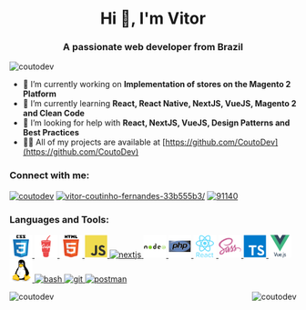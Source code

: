 <h1 align="center">Hi 👋, I'm Vitor</h1>
<h3 align="center">A passionate web developer from Brazil</h3>

<p align="left">
	<img
		src="https://komarev.com/ghpvc/?username=coutodev&label=Profile%20views&color=73499c&style=flat"
		alt="coutodev"
	/>
</p>

  - 🔭 I’m currently working on **Implementation of stores on the Magento 2 Platform** 
  - 🌱 I’m currently learning **React, React Native, NextJS, VueJS, Magento 2 and Clean Code** 
  - 🤝 I’m looking for help with **React, NextJS, VueJS, Design Patterns and Best Practices** 
  - 👨‍💻 All of my projects are available at [https://github.com/CoutoDev](https://github.com/CoutoDev)

<h3 align="left">Connect with me:</h3>
<p align="left">
	<a href="https://dev.to/coutodev" target="blank"
		><img
			align="center"
			src="https://cdn.jsdelivr.net/npm/simple-icons@3.0.1/icons/dev-dot-to.svg"
			alt="coutodev"
			height="30"
			width="40"
	/></a>
	<a
		href="https://linkedin.com/in/vitor-coutinho-fernandes-33b555b3/"
		target="blank"
		><img
			align="center"
			src="https://cdn.jsdelivr.net/npm/simple-icons@3.0.1/icons/linkedin.svg"
			alt="vitor-coutinho-fernandes-33b555b3/"
			height="30"
			width="40"
	/></a>
	<a href="https://pt.stackoverflow.com/users/91140" target="blank"
		><img
			align="center"
			src="https://cdn.jsdelivr.net/npm/simple-icons@3.0.1/icons/stackoverflow.svg"
			alt="91140"
			height="30"
			width="40"
	/></a>
</p>

<h3 align="left">Languages and Tools:</h3>
<p align="left">
	<a href="https://www.w3schools.com/css/" target="_blank">
		<img
			src="https://raw.githubusercontent.com/devicons/devicon/master/icons/css3/css3-original-wordmark.svg"
			alt="css3"
			width="40"
			height="40"
		/>
	</a>
	<a href="https://gulpjs.com" target="_blank">
		<img
			src="https://raw.githubusercontent.com/devicons/devicon/master/icons/gulp/gulp-plain.svg"
			alt="gulp"
			width="40"
			height="40"
		/>
	</a>
	<a href="https://www.w3.org/html/" target="_blank">
		<img
			src="https://raw.githubusercontent.com/devicons/devicon/master/icons/html5/html5-original-wordmark.svg"
			alt="html5"
			width="40"
			height="40"
		/>
	</a>
	<a
		href="https://developer.mozilla.org/en-US/docs/Web/JavaScript"
		target="_blank"
	>
		<img
			src="https://raw.githubusercontent.com/devicons/devicon/master/icons/javascript/javascript-original.svg"
			alt="javascript"
			width="40"
			height="40"
		/>
	</a>
	<a href="https://nextjs.org/" target="_blank">
		<img
			src="https://cdn.worldvectorlogo.com/logos/nextjs-3.svg"
			alt="nextjs"
			width="40"
			height="40"
		/>
	</a>
	<a href="https://nodejs.org" target="_blank">
		<img
			src="https://raw.githubusercontent.com/devicons/devicon/master/icons/nodejs/nodejs-original-wordmark.svg"
			alt="nodejs"
			width="40"
			height="40"
		/>
	</a>
	<a href="https://www.php.net" target="_blank">
		<img
			src="https://raw.githubusercontent.com/devicons/devicon/master/icons/php/php-original.svg"
			alt="php"
			width="40"
			height="40"
		/>
	</a>
	<a href="https://reactjs.org/" target="_blank">
		<img
			src="https://raw.githubusercontent.com/devicons/devicon/master/icons/react/react-original-wordmark.svg"
			alt="react"
			width="40"
			height="40"
		/>
	</a>
	<a href="https://sass-lang.com" target="_blank">
		<img
			src="https://raw.githubusercontent.com/devicons/devicon/master/icons/sass/sass-original.svg"
			alt="sass"
			width="40"
			height="40"
		/>
	</a>
	<a href="https://www.typescriptlang.org/" target="_blank">
		<img
			src="https://raw.githubusercontent.com/devicons/devicon/master/icons/typescript/typescript-original.svg"
			alt="typescript"
			width="40"
			height="40"
		/>
	</a>
	<a href="https://vuejs.org/" target="_blank">
		<img
			src="https://raw.githubusercontent.com/devicons/devicon/master/icons/vuejs/vuejs-original-wordmark.svg"
			alt="vuejs"
			width="40"
			height="40"
		/>
	</a>
	<a href="https://www.linux.org/" target="_blank">
		<img
			src="https://raw.githubusercontent.com/devicons/devicon/master/icons/linux/linux-original.svg"
			alt="linux"
			width="40"
			height="40"
		/>
	</a>
	<a href="https://www.gnu.org/software/bash/" target="_blank">
		<img
			src="https://www.vectorlogo.zone/logos/gnu_bash/gnu_bash-icon.svg"
			alt="bash"
			width="40"
			height="40"
		/>
	</a>
	<a href="https://git-scm.com/" target="_blank">
		<img
			src="https://www.vectorlogo.zone/logos/git-scm/git-scm-icon.svg"
			alt="git"
			width="40"
			height="40"
		/>
	</a>
	<a href="https://postman.com" target="_blank">
		<img
			src="https://www.vectorlogo.zone/logos/getpostman/getpostman-icon.svg"
			alt="postman"
			width="40"
			height="40"
		/>
	</a>
</p>

<p>
	<img
		align="left"
		src="https://github-readme-stats.vercel.app/api/top-langs?username=coutodev&show_icons=true&theme=synthwave&locale=en&layout=compact"
		alt="coutodev"
	/>
</p>

<p>
	&nbsp;<img
		align="right"
		src="https://github-readme-stats.vercel.app/api?username=coutodev&show_icons=true&theme=synthwave&title_color=e06ae2&text_color=9058b6&locale=en"
		alt="coutodev"
	/>
</p>
